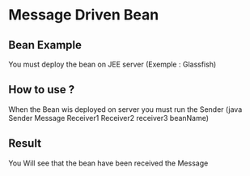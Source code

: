 # Message Driven Bean

## Bean Example
You must deploy the bean on JEE server (Exemple : Glassfish)

## How to use ?
When the Bean wis deployed on server you must run the Sender (java Sender Message Receiver1 Receiver2 receiver3 beanName)

## Result
You Will see that the bean have been received the Message

